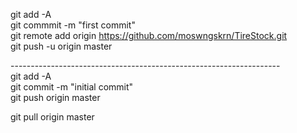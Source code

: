 git add -A <br>
git commmit -m "first commit" <br>
git remote add origin https://github.com/moswngskrn/TireStock.git <br>
git push -u origin master <br>

-------------------------------------------------------------------<br>
git add -A <br>
git commit -m "initial commit" <br>
git push origin master <br>


git pull origin master <br>
